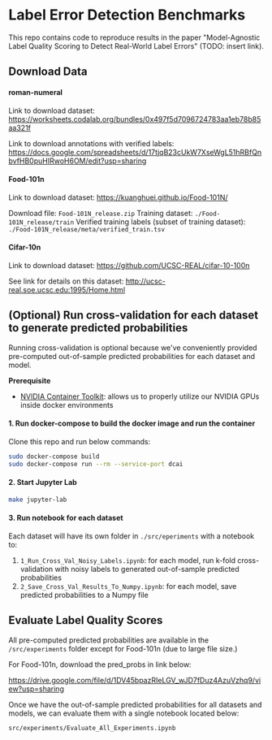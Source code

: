 # Label Error Detection Benchmarks

This repo contains code to reproduce results in the paper "Model-Agnostic Label Quality Scoring to Detect Real-World Label Errors" (TODO: insert link).

## Download Data

#### **roman-numeral**

Link to download dataset: https://worksheets.codalab.org/bundles/0x497f5d7096724783aa1eb78b85aa321f

Link to download annotations with verified labels: https://docs.google.com/spreadsheets/d/17tjqB23cUkW7XseWgL51hRBfQnbvfHB0puHIRwoH6OM/edit?usp=sharing

#### **Food-101n**

Link to download dataset: https://kuanghuei.github.io/Food-101N/

Download file: `Food-101N_release.zip`
Training dataset: `./Food-101N_release/train`
Verified training labels (subset of training dataset): `./Food-101N_release/meta/verified_train.tsv`

#### **Cifar-10n**

Link to download dataset: https://github.com/UCSC-REAL/cifar-10-100n

See link for details on this dataset: http://ucsc-real.soe.ucsc.edu:1995/Home.html

## (Optional) Run cross-validation for each dataset to generate predicted probabilities

Running cross-validation is optional because we've conveniently provided pre-computed out-of-sample predicted probabilities for each dataset and model.

**Prerequisite**

- [NVIDIA Container Toolkit](https://github.com/NVIDIA/nvidia-docker): allows us to properly utilize our NVIDIA GPUs inside docker environments

#### 1. Run docker-compose to build the docker image and run the container

Clone this repo and run below commands:

```bash
sudo docker-compose build
sudo docker-compose run --rm --service-port dcai
```

#### 2. Start Jupyter Lab

```bash
make jupyter-lab
```

#### 3. Run notebook for each dataset

Each dataset will have its own folder in `./src/eperiments` with a notebook to:

1. `1_Run_Cross_Val_Noisy_Labels.ipynb`: for each model, run k-fold cross-validation with noisy labels to generated out-of-sample predicted probabilities
2. `2_Save_Cross_Val_Results_To_Numpy.ipynb`: for each model, save predicted probabilities to a Numpy file

## Evaluate Label Quality Scores

All pre-computed predicted probabilities are available in the `/src/experiments` folder except for Food-101n (due to large file size.)

For Food-101n, download the pred_probs in link below:

https://drive.google.com/file/d/1DV45bpazRIeLGV_wJD7fDuz4AzuVzhq9/view?usp=sharing

Once we have the out-of-sample predicted probabilities for all datasets and models, we can evaluate them with a single notebook located below:

`src/experiments/Evaluate_All_Experiments.ipynb`
